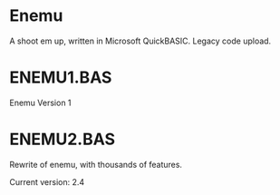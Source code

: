 Enemu
=====

A shoot em up, written in Microsoft QuickBASIC. Legacy code upload.

ENEMU1.BAS
==========

Enemu Version 1

ENEMU2.BAS
==========

Rewrite of enemu, with thousands of features.

Current version: 2.4
